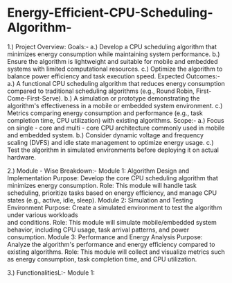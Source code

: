 # Energy-Efficient-CPU-Scheduling-Algorithm-

1.) Project Overview:
    Goals:- 
    a.) Develop a CPU scheduling algorithm that minimizes energy consumption while maintaining          system performance.
    b.) Ensure the algorithm is lightweight and suitable for mobile and embedded systems with 
        limited computational resources.
    c.) Optimize the algorithm to balance power efficiency and task execution speed.
    Expected Outcomes:-
    a.) A functional CPU scheduling algorithm that reduces energy consumption compared to               traditional scheduling algorithms (e.g., Round Robin, First-Come-First-Serve).
    b.) A simulation or prototype demonstrating the algorithm's effectiveness in a mobile or 
        embedded system environment.
    c.) Metrics comparing energy consumption and performance (e.g., task completion time, CPU 
        utilization) with existing algorithms.
    Scope:-
    a.) Focus on single - core and multi - core CPU architecture commonly used in mobile and            embedded system.
    b.) Consider dynamic voltage and frequency scaling (DVFS) and idle state management to 
        optimize energy usage.
    c.) Test the algorithm in simulated environments before deploying it on actual hardware.

2.) Module - Wise Breakdown:-
    Module 1: Algorithm Design and Implementation
        Purpose: Develop the core CPU scheduling algorithm that minimizes energy consumption.
        Role: This module will handle task scheduling, prioritize tasks based on energy 
        efficiency, and manage CPU states (e.g., active, idle, sleep).
    Module 2: Simulation and Testing Environment
        Purpose: Create a simulated environment to test the algorithm under various workloads  
        and conditions.
        Role: This module will simulate mobile/embedded system behavior, including CPU usage,           task arrival patterns, and power consumption.
    Module 3: Performance and Energy Analysis
       Purpose: Analyze the algorithm's performance and energy efficiency compared to existing
       algorithms.
       Role: This module will collect and visualize metrics such as energy consumption, task 
       completion time, and CPU utilization.

 3.) FunctionalitiesL:-
     Module 1:
